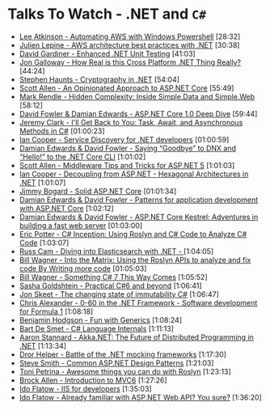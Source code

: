 # Talks To Watch - .NET and `C#`

- [Lee Atkinson - Automating AWS with Windows Powershell](https://www.youtube.com/watch?v=4eoWSCozuxc) [28:32]
- [Julien Lepine - AWS architecture best practices with .NET](https://www.youtube.com/watch?v=evBQ4EXMtOM) [30:38]
- [David Gardiner - Enhanced .NET Unit Testing](https://www.youtube.com/watch?v=cG_lfj8oRGs) [41:03]
- [Jon Galloway - How Real is this Cross Platform .NET Thing Really?](https://vimeo.com/180292575) [44:24]
- [Stephen Haunts - Cryptography in .NET](https://vimeo.com/160707812) [54:04]
- [Scott Allen - An Opinionated Approach to ASP.NET Core](https://vimeo.com/204071570) [55:49]
- [Mark Rendle - Hidden Complexity: Inside Simple.Data and Simple.Web](https://vimeo.com/52670823) [58:12]
- [David Fowler & Damian Edwards - ASP.NET Core 1.0 Deep Dive](https://vimeo.com/171995866) [59:44]
- [Jeremy Clark - I'll Get Back to You: Task, Await, and Asynchronous Methods in C#](https://vimeo.com/157300741) [01:00:23]
- [Ian Cooper - Service Discovery for .NET developers](https://vimeo.com/155652026) [01:00:59]
- [Damian Edwards & David Fowler - Saying “Goodbye” to DNX and “Hello!” to the .NET Core CLI](https://vimeo.com/153212604)  [1:01:02]
- [Scott Allen - Middleware Tips and Tricks for ASP.NET 5](https://vimeo.com/153749266)  [1:01:03]
- [Ian Cooper - Decoupling from ASP.NET - Hexagonal Architectures in .NET](https://vimeo.com/113621145)  [1:01:07]
- [Jimmy Bogard - Solid ASP.NET Core](https://vimeo.com/180160537) [01:01:34]
- [Damian Edwards & David Fowler - Patterns for application development with ASP.NET Core](https://vimeo.com/204080268) [1:02:12]
- [Damian Edwards & David Fowler - ASP.NET Core Kestrel: Adventures in building a fast web server](https://vimeo.com/172009499) [01:03:00]
- [Eric Potter - C# Inception: Using Roslyn and C# Code to Analyze C# Code](https://www.youtube.com/watch?v=30sfiBL3qMo) [1:03:07]
- [Russ Cam - Diving into Elasticsearch with .NET - ](https://vimeo.com/200261551) [1:04:05]
- [Bill Wagner - Into the Matrix: Using the Roslyn APIs to analyze and fix code By Writing more code](https://vimeo.com/157297154) [01:05:03]
- [Bill Wagner - Something C# 7 This Way Comes](https://vimeo.com/154708153) [1:05:52]
- [Sasha Goldshtein - Practical C#6 and beyond](https://www.youtube.com/watch?v=trvHicdm_sY) [1:06:41]
- [Jon Skeet - The changing state of immutability C#](https://vimeo.com/153745433)  [1:06:47]
- [Chris Alexander - 0-60 in the .NET Framework - Software development for Formula 1](https://vimeo.com/205533622) [1:08:18]
- [Benjamin Hodgson - Fun with Generics](https://vimeo.com/154564491)  [1:08:24]
- [Bart De Smet - C# Language Internals](https://vimeo.com/155107766)  [1:11:13]
- [Aaron Stannard - Akka.NET: The Future of Distributed Programming in .NET](https://vimeo.com/180856571) [1:13:34]
- [Dror Helper - Battle of the .NET mocking frameworks](https://www.youtube.com/watch?v=pi-VxFoRRpw) [1:17:30]
- [Steve Smith - Common ASP.NET Design Patterns](https://www.youtube.com/watch?v=MovvIW_thUs) [1:21:03]
- [Toni Petrina - Awesome things you can do with Roslyn](https://www.youtube.com/watch?v=vTEIgJFUhqY) [1:23:13]
- [Brock Allen - Introduction to MVC6](https://www.youtube.com/watch?v=2yAkadTx_UI) [1:27:26]
- [Ido Flatow - IIS for developers](https://www.youtube.com/watch?v=jg7-WOgdHIY) [1:35:03]
- [Ido Flatow - Already familiar with ASP.NET Web API? You sure?](https://www.youtube.com/watch?v=pYBCoytWGHo) [1:36:20]